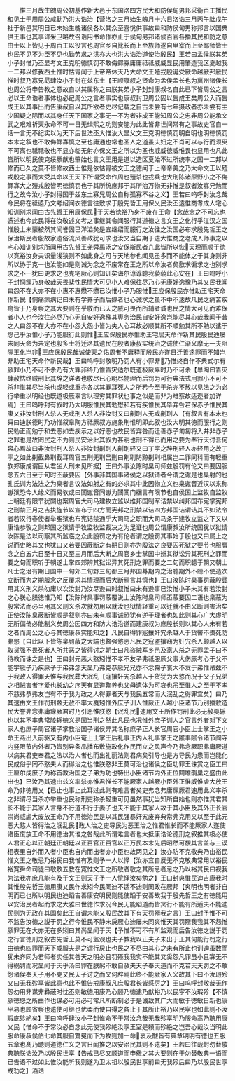 <!-- { "loadSidebar": true } -->
　　惟三月哉生魄周公初基作新大邑于东国洛四方民大和防侯甸男邦采衞百工播民和见士于周周公咸勤乃洪大诰治【营洛之三月始生魄月十六日洛诰三月丙午朏戊午社于新邑其明日已未始生魄诸侯各以其众至喜恱供事故曰和防侯甸男称邦言以国典供王事也其事详采卫略故召诰用书命作亦止于侯甸男邦诸侯百官各播其民和防之意由士以上皆见于周百工以役言也周官乡自比长而上至族师遂自里宰而上至鄙师皆士也民不见不为臣不见也勤劳求之洪亦大也洪大诰治道使治殷民】王若曰孟侯朕其弟小子封惟乃丕显考文王克明徳慎罚不敢侮鳏寡庸庸祗祗威威显民用肇造我区夏越我一二邦以修我西土惟时怙冐闻于上帝帝休天乃大命文王殪戎殷诞受厥命越厥邦厥民惟时叙乃寡兄勗肆汝小子封在兹东土【王顺康叔之贤命为孟侯孟长也为冀州诸侯长也周公将申告教之意故自以其属称之曰朕其弟小子封封康叔名自此已下皆周公之言必以王命诰者事体也必纪周公之言者事实也康叔封卫周公固以告成王矣周公入而告成王以其事出而告康叔自以其所欲者史尽记载之自古未尝有七年摄政者亦未尝有主少国疑之际而以其身任天下国家之事无一不为者非成王能知周公之忠非周公能承文武之艰难祈天永命不可一日无缉熙之功则安能为此此皆非世间常有之事故史官自一话一言无不纪实以为天下后世法丕大惟汝大显父文王克明徳慎罚明自明也明徳慎罚本末之叙也不敢侮鳏寡慎之至也庸通也常也圣人之道虽夫妇之不肖可以与行而须臾不可离也祗祗敬也不显亦临无射亦保文王之所以为圣也威威徳威惟畏也显用也凡此皆所以明民使克绥厥猷也肇始也言文王用是道以造区夏始不过所统率之国一二邦以修而已久之莫不皆修故西土惟是依怙冐被文王之徳闻于上帝帝美之乃大命文王以殪戎殷之事而大受其命以王天下所谓受命作周也殪杀也戎兵也大刑陈诸原野小之不侮鳏寡大之殪戎殷皆明徳慎罚也于其所统庶邦于其所治万物无非惟是叙者汝寡兄勉而行之故今汝小子封得国于兹东土寡兄周公自称孤寡不谷之义】王若曰呜呼封汝念哉今民将在祗遹乃文考绍闻衣徳言往敷求于殷先哲王用保乂民汝丕逺惟商耉成人宅心知训别求闻由古先哲王用康保民于天若徳裕乃身不废在王命【念哉念之不可忘也遹述也今此民将在汝敬述文考之事继其令闻服行其道徳之言文王之化行乎江汉之国惟殷土未蒙被然其闻誉固已洋溢矣是宜继绍而服行之汝往之汝国必布求殷先哲王之保治斯民者殷故家遗俗流风善政犹可求也汝又当自期于逺大惟商之老成人师事之以宅心知训别求所闻用古先哲王尧舜禹汤之安保斯民者凢此皆所以恢天理而顺于徳以寛裕汝身夫识量浅狭则不如此身之可与天地参也闻见虽多而不能体之于其身则非所以协于克一也汝能如是则诚为念之不废常在王之所以命汝者矣敷求徧求之也别求求之不一犹曰更求之也克宅厥心则知训矣诲尔谆谆聼我藐藐此心安在】王曰呜呼小子封恫瘝乃身敬哉天畏棐忱民情大可见小人难保往尽乃心无康好逸豫乃其又民我闻曰怨不在大亦不在小惠不惠懋不懋已汝惟小子乃服惟王应保殷民亦惟助王宅天命作新民【恫痛瘝病记曰未有学养子而后嫁者也心诚求之虽不中不逺故凡民之痛苦疾疴皆于乃身察之其大要则在乎敬而已天之威可畏而所辅者诚也民之情大可见而难保者小人也今汝往必尽乃心无自安好逸豫其専务治民自安好逸岂能尽其心哉我闻于昔之人曰怨不在大亦不在小怨大怨小皆为失人心耳故必顺其所不顺勉其所不勉以逺于怨己乎汝惟小子乃能服行此则惟王应保殷民亦惟助王宅居天命作新其民殷民迪屡未同天命为未定也殷多士将迁洛其遗民在殷者康叔实统治之诚使仁渐义摩无一夫阻隔王化岂非王应保殷民哉诚使天之佑周者不庸释而殷民亦遂日迁善逺罪而不知岂非助王宅天命作新民哉】王曰呜呼封敬明乃罚人有小罪非乃惟终自作不典式尔有厥罪小乃不可不杀乃有大罪非终乃惟眚灾适尔既道极厥辜时乃不可杀【臯陶曰眚灾肆赦怙终贼刑此其辞之详者也敬尽已心明尽物理而后罚为可行典法式用罪小不可不杀非惟其尽当杀也或轻或重亦各以其罪耳死人之所矜今至于杀亦不赦以见法之为必行举重以明经也既道极厥辜言以理穷其罪状也事之似是而非为难察故适迩者加详焉】王曰呜呼封有叙时乃大明服惟民其勅懋和若有疾惟民其毕弃咎若保赤子惟民其康乂非汝封刑人杀人无或刑人杀人非汝封又曰劓刵人无或劓刵人【有叙言有本末也舜曰迪朕德时乃功惟叙臯陶方祗厥叙方施象刑惟明即此叙也汝大明其徳而服行之则民勅正而勉于和去恶如去疾示之以好恶也故民皆弃咎而迁善赤子匍匐将入井非赤子之罪也是故罔民之不为则民安治此其叙为甚明也刑不得已而用之要为奉行天讨吾何容心焉故曰非汝封刑人杀人非汝封劓刵人劓刵轻又曰丁寜之辞刑轻人亦轻用之故丁寜之如此劓截鼻刵截耳周官五刑无刵吕刑曰劓刵防黥劓刵相属岂二罪同科而有轻重欤郑康成谓臣从君坐人刑未见所据】王曰外事汝陈时臬司师兹殷罚有伦又曰要囚服念五六日至于旬时丕蔽要囚【外事非其国事诸侯之以狱请者今谓之谳是也臬射的也孔氏训为法法之为臬者言议法如射之有的必求其中此因物立义也臬谳音近汉以来称谳狱恐今人缘义而易欤或曰闑谳音同谳为闑闑门梱言有限节也自侯国上监牧自监牧上朝廷有限节犹闑也案周官大司马建牧立监以维邦国制军诘禁以纠邦国布宪掌宪邦之刑禁正月之吉执旌节以宣布于四方而宪邦之刑禁以诘四方邦国诘谓诘其不如法令者若汉行春使者举寃狱也布宪诘禁通乎大司马之职而大司马条于建牧立监之下又以康诰参攷之则邦国之狱请于牧监牧监裁决之为足证也周公谓康叔汝所统国犹以狱请汝陈是法以司察其所监临之众此殷罚之为有伦者谓之殷罚其事始于殷也又曰属上之说而史略其文也犹曰又若要囚蔽断之有期日则亦为殷法之良要囚死狱之要节也服膺念之自五六日至十日又至三月而后大断之周官乡士掌国中辨其狱讼异其死刑之罪而要之旬而职听于朝遂士掌四郊辨其狱讼异其死刑之罪而要之二旬而职聼于朝又朝士凡士之治有期日国中一旬郊二旬野三旬都三月邦国朞期内之治聼期外不聼不使造次立断而为之期服念之反覆求其情理而后大断焉言其慎也】王曰汝陈时臬事罚蔽殷彞用其义刑义杀勿庸以次汝封乃汝尽逊曰时叙惟曰未有逊事已汝惟小子未其有若汝封之心朕心朕徳惟乃知【汝陈时臬事罚蔽覆说上汝陈时臬司师丕蔽要囚二语也臬蔽为殷常法而必当用其义刑义杀次就勿用以就汝也狱情轻重可以迁就不由义断则害治矣正使汝陈臬蔽断皆顺是叙则亦曰未有顺事诚恐犹有逆于理者也如此则其心广大虚明无所偏倚必能制义矣周公因四方和防大诰治道而建康叔为庶殷长则以其心人未有若之者而周公之心与其徳康叔实能知之】凡民自得罪宼攘奸宄杀越人于货暋不畏死防弗憝【自此以下皆陈臬罚蔽之大端也暋强憝恶凡民之寇盗攘窃为奸宄杀人颠越人以取货强不畏死者人所共恶之皆得讨之朝士曰凡盗贼军乡邑及家人杀之无罪孟子曰不待教而诛之是也】王曰封元恶大憝矧惟不孝不友子弗祗服厥父事大伤厥考心于父不能字厥子乃疾厥子于弟弗念天显乃弗克恭厥兄兄亦不念鞠子哀大不友于弟惟吊兹不于我政人得罪天惟与我民彞大泯乱【寇攘奸宄杀越人于货犹为大憝而况于父子兄弟之相贼害者字爱也长幼之序天有显道鞠养也父母遗体为可哀也吊至惟人之至于不孝不慈弗恭弗友岂有不于我为政之人得罪者天与我民五常而大泯乱之得罪宜矣】曰乃其速由文王作罚刑兹无赦不率大戛矧惟外庶子训人惟厥正人越小臣诸节乃别播敷造民大誉弗念弗庸瘝厥君时乃引恶惟朕憝【泯乱民速用文王所作罚刑此必无赦戛轹也以其不率典常陵轹徳义是固当刑之然此凡民也况惟外庶子训人之官言外者对下文家人也庶子周官诸子掌教治国子诸侯异其名称庶子正人长官周官小臣上士掌王之小命王燕出入前驱又有内小臣奄上士掌王后礼事正内人礼事掌王之隂事隂令诸节阍寺内竖限节内外者乃皆别异条品播布敷施政化作民而立之风声今乃弗念厥职弗庸厥道以病其君吏奉君之法以治人者也而出礼丽法则君病矣引导也是方导民为患而岂能化民成俗乎罔不憝夫人而得治之也惟朕憝非王莫可治也诸侯之臣功罪王诛赏之臣工曰王厘尔成庶子为称首教治国之子弟为功也特出小臣诸节内外正位闗雎鹊巢之盛由此出也】已汝乃其速由兹义率杀亦惟君惟长不能厥家人越厥小臣外正惟威惟虐大放王命乃非徳用乂【已止也事止此耳过此则有难言者矣吏弗念弗庸瘝厥君速用此义率杀之非谓尽当杀亦举重也民称刑吏称杀轻重可见虽然事犹当知所自始也则亦惟其君其长不能于其家人言身不行道不行于妻子也夫不能于其家人故于其小臣及其外正长官崇尚威虐大废放王命乃不用徳治民是以其民强暴奸宄废弃典常弗克用又以至于此元恶大憝人皆得治之泯乱民政人治之吏导民为恶王治之惟君惟长而不能厥家人遂使诸臣废放王命不用徳治其谁之咎哉此所谓难言者也大抵康诰论德刑之叙推其极必使人君正心以正朝廷正朝廷以正百官正百官以正万民本末先后昭然可覩其言盖与三谟相表里自外而入者小臣也自内而出者亦小臣也故两见之】汝亦防不克敬典乃由裕民惟文王之敬忌乃裕民曰我惟有及则予一人以怿【汝亦宜自反无不克敬典常用以裕民裕寛舜命司徒曰敬敷五教在寛惟文王之所敬者敬之其所忌者忌之乃以裕其民曰视我为法我亦庶几能有及于文王则天子予一人恱怿汝矣勉之】王曰封爽惟民迪吉康我时其惟殷先哲王徳用康乂民作求矧今民罔迪不适不迪则罔政在厥邦【爽明也明者非自明而已也所以明民也迪蹈吉善康安明民则能使蹈于安善故我于殷先哲王之有徳能用以安治民者起而求之大雅曰世徳作求况今民无能蹈道而皆冥行不能有所适夫不能迪民则为无政在其国矣此王自谓未能乂殷民故其下有天罚殛我之言】王曰封予惟不可不监告汝徳之説于罚之行今惟民不静未戾厥心迪屡未同爽惟天其罚殛我我其不怨惟厥罪无在大亦无在多矧曰其尚显闻于天【予惟不可不有所监观而后告汝徳之説于罚之行言徳刑之叙古先哲王莫不可监观也夫子教我以正夫子未出于正其何能行罚之行由徳也四罪而天下咸服夫是之谓行戾止也民之不尽由其心之未有所止也训迪虽数而犹未齐同为君师者实任其咎天之明必且罚殛我我实不能其又奚怨凡罪虽小且寡无不得祸罚而况显闻于天乎汤曰罪在朕躬不敢自赦夫天子奉天道而不克若天天罚之不敢怨诸侯奉天子用不克又民天子讨之而又何辞焉此终不能厥家人义故其下曰不汝瑕殄又曰无我殄享皆此意也此不惟告戒康叔凡庶殷君长皆感厉之】王曰呜呼封敬哉无作怨勿用非谋非彞蔽时忱丕则敏徳用康乃心顾乃徳逺乃猷裕乃以民寜不汝瑕殄【不慎厥徳怨之所由作也谋必可用必可常凡所断制必于是诚致其广大而敏于徳敏日新也康平易也顾省察也逺使可继也优柔而使自得之各止于其所止裕乃以民寜也如此则不汝瑕庛殄絶矣】王曰呜呼肆汝小子封惟命不于常汝念哉无我殄享明乃服命髙乃聴用康乂民【惟命不于常汝必自念此无使我殄絶汝享王室是頼而殄絶之岂吾心哉汝当明此服命康叔侯伯七命其服自鷩冕而下为牧则加一命衮及黻皆有典章明明有徳也五服五章也髙乃聴则道徳仁义之言日闻推之以安治民其则不逺矣】王若曰往哉封勿替敬典聴朕诰汝乃以殷民世享【告戒已尽又顺道而申儆之其大要则在于勿替敬典一语而已告语不过如此惟汝能听我则遂为卫太祖以殷民世享前曰无我殄后曰乃以殷民世享戒劝之】酒诰
